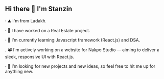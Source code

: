 Hi there 👋 I'm Stanzin
-------------------------------------------------------------------------------------------------------------------------------------------------------------
· ⛰  I'm from Ladakh.  

· 🔭 I have worked  on a Real Estate project.


· 🌱 I’m currently learning Javascript framework (React.js) and DSA.


. 📽️ I'm actively working on a   website for Nakpo Studio — aiming to deliver a sleek, responsive UI with React.js.

· 👯 I’m looking for new projects and new ideas, so feel free to hit me up for anything new.






